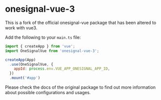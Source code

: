 # onesignal-vue-3
This is a fork of the official onesignal-vue package that has been altered to work with vue3.

Add the following to your `main.ts` file:

```javascript
import { createApp } from 'vue';
import OneSignalVue from 'onesignal-vue-3';

createApp(App)
  .use(OneSignalVue, {
    appId: process.env.VUE_APP_ONESIGNAL_APP_ID,
  })
  .mount('#app')
```

Please check the docs of the original package to find out more information about possible configurations and usages.
